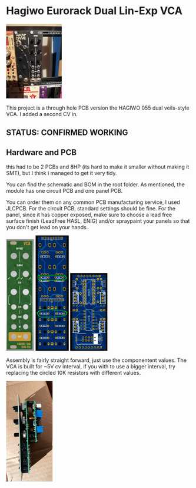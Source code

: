 # Hagiwo Eurorack Dual Lin-Exp VCA
<img src="images/in_rack.jpg" width="30%" height="30%">

This project is a through hole PCB version the HAGIWO 055 dual veils-style VCA. I added a second CV in. 

## STATUS: CONFIRMED WORKING

## Hardware and PCB
this had to be 2 PCBs and 8HP (its hard to make it smaller without making it SMT), but I think i managed to get it very tidy.

You can find the schematic and BOM in the root folder. 
As mentioned, the module has one circuit PCB and one panel PCB. 

You can order them on any common PCB manufacturing service, I used JLCPCB. For the circuit PCB, standard settings should be fine.
For the panel, since it has copper exposed, make sure to choose a lead free surface finish (LeadFree HASL, ENIG) and/or spraypaint your panels so that you don't get lead on your hands.

<img src="images/panel.JPG" width="15%" height="15%"> <img src="images/changethis.png" width="18%" height="18%"> <img src="images/vca_pcb2.JPG" width="20%" height="20%">

Assembly is fairly straight forward, just use the componentent values.
The VCA is built for ~5V cv interval, if you with to use a bigger interval, try replacing the circled 10K resistors with different values.

<img src="images/side.jpg" width="25%" height="25%"> 
